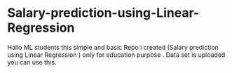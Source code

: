 # Salary-prediction-using-Linear-Regression
Hallo ML students this simple and basic Repo i created (Salary prediction using Linear Regression ) only for education purpose . Data set is uploaded you can use this. 
